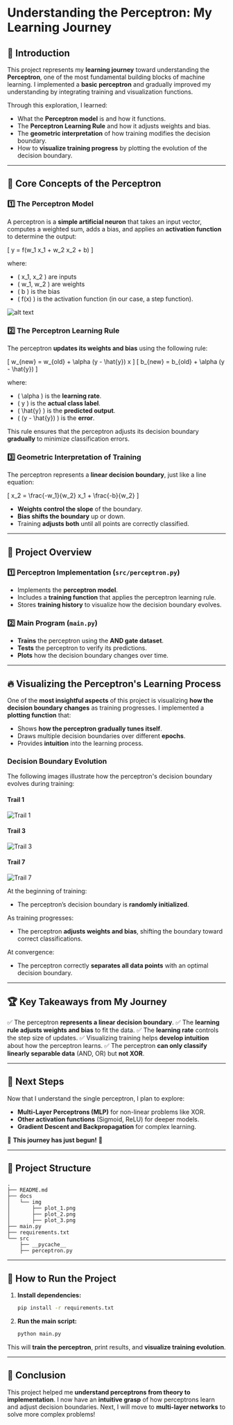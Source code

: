 # Understanding the Perceptron: My Learning Journey

## 🚀 Introduction
This project represents my **learning journey** toward understanding the **Perceptron**, one of the most fundamental building blocks of machine learning. I implemented a **basic perceptron** and gradually improved my understanding by integrating training and visualization functions.



Through this exploration, I learned:
- What the **Perceptron model** is and how it functions.
- The **Perceptron Learning Rule** and how it adjusts weights and bias.
- The **geometric interpretation** of how training modifies the decision boundary.
- How to **visualize training progress** by plotting the evolution of the decision boundary.

---

## 🧠 **Core Concepts of the Perceptron**
### **1️⃣ The Perceptron Model**
A perceptron is a **simple artificial neuron** that takes an input vector, computes a weighted sum, adds a bias, and applies an **activation function** to determine the output:

\[
 y = f(w_1 x_1 + w_2 x_2 + b) 
\]

where:
- \( x_1, x_2 \) are inputs
- \( w_1, w_2 \) are weights
- \( b \) is the bias
- \( f(x) \) is the activation function (in our case, a step function).

![alt text](perceptron/docs/img/perceptron-diagram.png)

### **2️⃣ The Perceptron Learning Rule**
The perceptron **updates its weights and bias** using the following rule:

\[
 w_{new} = w_{old} + \alpha (y - \hat{y}) x
\]
\[
 b_{new} = b_{old} + \alpha (y - \hat{y})
\]

where:
- \( \alpha \) is the **learning rate**.
- \( y \) is the **actual class label**.
- \( \hat{y} \) is the **predicted output**.
- \( (y - \hat{y}) \) is the **error**.

This rule ensures that the perceptron adjusts its decision boundary **gradually** to minimize classification errors.

### **3️⃣ Geometric Interpretation of Training**
The perceptron represents a **linear decision boundary**, just like a line equation:

\[
 x_2 = \frac{-w_1}{w_2} x_1 + \frac{-b}{w_2}
\]

- **Weights control the slope** of the boundary.
- **Bias shifts the boundary** up or down.
- Training **adjusts both** until all points are correctly classified.

---

## 📌 **Project Overview**
### **1️⃣ Perceptron Implementation (`src/perceptron.py`)**
- Implements the **perceptron model**.
- Includes a **training function** that applies the perceptron learning rule.
- Stores **training history** to visualize how the decision boundary evolves.

### **2️⃣ Main Program (`main.py`)**
- **Trains** the perceptron using the **AND gate dataset**.
- **Tests** the perceptron to verify its predictions.
- **Plots** how the decision boundary changes over time.

---

## 🔥 **Visualizing the Perceptron's Learning Process**
One of the **most insightful aspects** of this project is visualizing **how the decision boundary changes** as training progresses. I implemented a **plotting function** that:
- Shows **how the perceptron gradually tunes itself**.
- Draws multiple decision boundaries over different **epochs**.
- Provides **intuition** into the learning process.

### **Decision Boundary Evolution**
The following images illustrate how the perceptron's decision boundary evolves during training:

#### **Trail 1**
![Trail 1](perceptron/docs/img/plot_1.png)

#### **Trail 3**
![Trail 3](perceptron/docs/img/plot_2.png)

#### **Trail 7**
![Trail 7](perceptron/docs/img/plot_3.png)

At the beginning of training:
- The perceptron’s decision boundary is **randomly initialized**.

As training progresses:
- The perceptron **adjusts weights and bias**, shifting the boundary toward correct classifications.

At convergence:
- The perceptron correctly **separates all data points** with an optimal decision boundary.

---

## 🏆 **Key Takeaways from My Journey**
✅ The perceptron **represents a linear decision boundary**.
✅ The **learning rule adjusts weights and bias** to fit the data.
✅ The **learning rate** controls the step size of updates.
✅ Visualizing training helps **develop intuition** about how the perceptron learns.
✅ The perceptron **can only classify linearly separable data** (AND, OR) but **not XOR**.

---

## 🎯 **Next Steps**
Now that I understand the single perceptron, I plan to explore:
- **Multi-Layer Perceptrons (MLP)** for non-linear problems like XOR.
- **Other activation functions** (Sigmoid, ReLU) for deeper models.
- **Gradient Descent and Backpropagation** for complex learning.

🚀 **This journey has just begun!** 🚀

---

## 📂 **Project Structure**
```
.
├── README.md
├── docs
│   └── img
│       ├── plot_1.png
│       ├── plot_2.png
│       ├── plot_3.png
├── main.py
├── requirements.txt
└── src
    ├── __pycache__
    ├── perceptron.py
```

---

## 📌 **How to Run the Project**
1. **Install dependencies:**
   ```bash
   pip install -r requirements.txt
   ```
2. **Run the main script:**
   ```bash
   python main.py
   ```

This will **train the perceptron**, print results, and **visualize training evolution**.

---

## 🎉 **Conclusion**
This project helped me **understand perceptrons from theory to implementation**. I now have an **intuitive grasp** of how perceptrons learn and adjust decision boundaries. Next, I will move to **multi-layer networks** to solve more complex problems!
